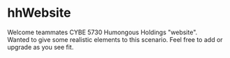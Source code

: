 # hhWebsite
Welcome teammates CYBE 5730 Humongous Holdings "website".  
Wanted to give some realistic elements to this scenario.
Feel free to add or upgrade as you see fit.  
